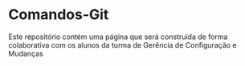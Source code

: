 # Comandos-Git
Este repositório contém uma página que será construída de forma colaborativa com os alunos da turma de Gerência de Configuração e Mudanças
